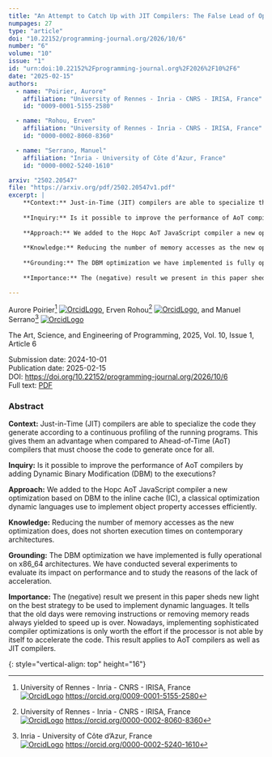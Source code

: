 ```yaml
---
title: "An Attempt to Catch Up with JIT Compilers: The False Lead of Optimizing Inline Caches"
numpages: 27
type: "article"
doi: "10.22152/programming-journal.org/2026/10/6"
number: "6"
volume: "10"
issue: "1"
id: "urn:doi:10.22152%2Fprogramming-journal.org%2F2026%2F10%2F6"
date: "2025-02-15"
authors: 
  - name: "Poirier, Aurore"
    affiliation: "University of Rennes - Inria - CNRS - IRISA, France"
    id: "0009-0001-5155-2580"

  - name: "Rohou, Erven"
    affiliation: "University of Rennes - Inria - CNRS - IRISA, France"
    id: "0000-0002-8060-8360"

  - name: "Serrano, Manuel"
    affiliation: "Inria - University of Côte d’Azur, France"
    id: "0000-0002-5240-1610"

arxiv: "2502.20547"
file: "https://arxiv.org/pdf/2502.20547v1.pdf"
excerpt: |
    **Context:** Just-in-Time (JIT) compilers are able to specialize the code they generate according to a continuous profiling of the running programs. This gives them an advantage when compared to Ahead-of-Time (AoT) compilers that must choose the code to generate once for all.
    
    **Inquiry:** Is it possible to improve the performance of AoT compilers by adding Dynamic Binary Modification (DBM) to the executions?
    
    **Approach:** We added to the Hopc AoT JavaScript compiler a new optimization based on DBM to the inline cache (IC), a classical optimization dynamic languages use to implement object property accesses efficiently.
    
    **Knowledge:** Reducing the number of memory accesses as the new optimization does, does not shorten execution times on contemporary architectures.
    
    **Grounding:** The DBM optimization we have implemented is fully operational on x86_64 architectures. We have conducted several experiments to evaluate its impact on performance and to study the reasons of the lack of acceleration.
    
    **Importance:** The (negative) result we present in this paper sheds new light on the best strategy to be used to implement dynamic languages. It tells that the old days were removing instructions or removing memory reads always yielded to speed up is over. Nowadays, implementing sophisticated compiler optimizations is only worth the effort if the processor is not able by itself to accelerate the code. This result applies to AoT compilers as well as JIT compilers.

---
```

Aurore Poirier[^1] [![OrcidLogo]](https://orcid.org/0009-0001-5155-2580), Erven Rohou[^2] [![OrcidLogo]](https://orcid.org/0000-0002-8060-8360), and Manuel Serrano[^3] [![OrcidLogo]](https://orcid.org/0000-0002-5240-1610)

The Art, Science, and Engineering of Programming, 2025, Vol. 10, Issue 1, Article 6

Submission date: 2024-10-01  
Publication date: 2025-02-15  
DOI: <https://doi.org/10.22152/programming-journal.org/2026/10/6>  
Full text: [PDF](https://arxiv.org/pdf/2502.20547v1.pdf)  


### Abstract

**Context:** Just-in-Time (JIT) compilers are able to specialize the code they generate according to a continuous profiling of the running programs. This gives them an advantage when compared to Ahead-of-Time (AoT) compilers that must choose the code to generate once for all.

**Inquiry:** Is it possible to improve the performance of AoT compilers by adding Dynamic Binary Modification (DBM) to the executions?

**Approach:** We added to the Hopc AoT JavaScript compiler a new optimization based on DBM to the inline cache (IC), a classical optimization dynamic languages use to implement object property accesses efficiently.

**Knowledge:** Reducing the number of memory accesses as the new optimization does, does not shorten execution times on contemporary architectures.

**Grounding:** The DBM optimization we have implemented is fully operational on x86_64 architectures. We have conducted several experiments to evaluate its impact on performance and to study the reasons of the lack of acceleration.

**Importance:** The (negative) result we present in this paper sheds new light on the best strategy to be used to implement dynamic languages. It tells that the old days were removing instructions or removing memory reads always yielded to speed up is over. Nowadays, implementing sophisticated compiler optimizations is only worth the effort if the processor is not able by itself to accelerate the code. This result applies to AoT compilers as well as JIT compilers.


[^1]: University of Rennes - Inria - CNRS - IRISA, France  
    [![OrcidLogo]](https://orcid.org/0009-0001-5155-2580) <https://orcid.org/0009-0001-5155-2580>

[^2]: University of Rennes - Inria - CNRS - IRISA, France  
    [![OrcidLogo]](https://orcid.org/0000-0002-8060-8360) <https://orcid.org/0000-0002-8060-8360>

[^3]: Inria - University of Côte d’Azur, France  
    [![OrcidLogo]](https://orcid.org/0000-0002-5240-1610) <https://orcid.org/0000-0002-5240-1610>


[OrcidLogo]: /assets/images/orcid.svg "Orcid Logo"
{: style="vertical-align: top" height="16"}
